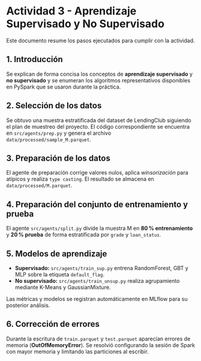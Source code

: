 # Actividad 3 - Aprendizaje Supervisado y No Supervisado

Este documento resume los pasos ejecutados para cumplir con la actividad.

## 1. Introducción
Se explican de forma concisa los conceptos de **aprendizaje supervisado** y **no supervisado** y se enumeran los algoritmos representativos disponibles en PySpark que se usaron durante la práctica.

## 2. Selección de los datos
Se obtuvo una muestra estratificada del dataset de LendingClub siguiendo el plan de muestreo del proyecto. El código correspondiente se encuentra en `src/agents/prep.py` y genera el archivo `data/processed/sample_M.parquet`.

## 3. Preparación de los datos
El agente de preparación corrige valores nulos, aplica *winsorización* para atípicos y realiza `type casting`. El resultado se almacena en `data/processed/M.parquet`.

## 4. Preparación del conjunto de entrenamiento y prueba
El agente `src/agents/split.py` divide la muestra M en **80 % entrenamiento** y **20 % prueba** de forma estratificada por `grade` y `loan_status`.

## 5. Modelos de aprendizaje
- **Supervisado:** `src/agents/train_sup.py` entrena RandomForest, GBT y MLP sobre la etiqueta `default_flag`.
- **No supervisado:** `src/agents/train_unsup.py` realiza agrupamiento mediante K-Means y GaussianMixture.

Las métricas y modelos se registran automáticamente en MLflow para su posterior análisis.

## 6. Corrección de errores
Durante la escritura de `train.parquet` y `test.parquet` aparecían errores de memoria (**OutOfMemoryError**).
Se resolvió configurando la sesión de Spark con mayor memoria y limitando las particiones al escribir.
